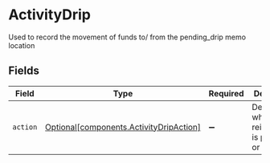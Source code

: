 # ActivityDrip

Used to record the movement of funds to/ from the pending_drip memo location


## Fields

| Field                                                                                    | Type                                                                                     | Required                                                                                 | Description                                                                              | Example                                                                                  |
| ---------------------------------------------------------------------------------------- | ---------------------------------------------------------------------------------------- | ---------------------------------------------------------------------------------------- | ---------------------------------------------------------------------------------------- | ---------------------------------------------------------------------------------------- |
| `action`                                                                                 | [Optional[components.ActivityDripAction]](../../models/components/activitydripaction.md) | :heavy_minus_sign:                                                                       | Denotes whether the reinvestment is pending or complete                                  | DRIP_PENDING                                                                             |